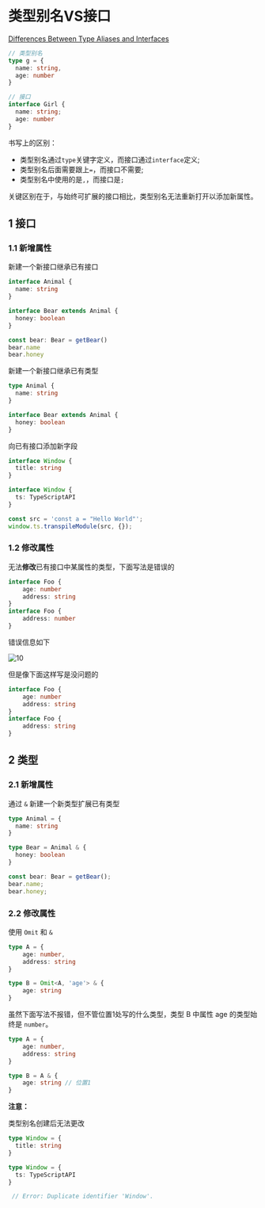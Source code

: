 # 类型别名VS接口

[Differences Between Type Aliases and Interfaces](https://www.typescriptlang.org/docs/handbook/2/everyday-types.html#differences-between-type-aliases-and-interfaces)

```ts
// 类型别名
type g = {
  name: string,
  age: number
}

// 接口
interface Girl {
  name: string;
  age: number
}
```

书写上的区别：
- 类型别名通过`type`关键字定义，而接口通过`interface`定义;
- 类型别名后面需要跟上`=`，而接口不需要;
- 类型别名中使用的是`,`，而接口是`;`

关键区别在于，与始终可扩展的接口相比，类型别名无法重新打开以添加​​新属性。

## 1 接口

### 1.1 新增属性

新建一个新接口继承已有接口

```ts
interface Animal {
  name: string
}

interface Bear extends Animal {
  honey: boolean
}

const bear: Bear = getBear() 
bear.name
bear.honey
```

新建一个新接口继承已有类型

```ts
type Animal {
  name: string
}

interface Bear extends Animal {
  honey: boolean
}
```

向已有接口添加新字段

```ts
interface Window {
  title: string
}

interface Window {
  ts: TypeScriptAPI
}

const src = 'const a = "Hello World"';
window.ts.transpileModule(src, {});
```

### 1.2 修改属性

无法**修改**已有接口中某属性的类型，下面写法是错误的

```ts
interface Foo {
    age: number
    address: string
}
interface Foo {
    address: number
}
```

错误信息如下

![10](http://image.newarea.site/20230713/10.png)

但是像下面这样写是没问题的

```ts
interface Foo {
    age: number
    address: string
}
interface Foo {
    address: string
}
```

## 2 类型

### 2.1 新增属性

通过 `&` 新建一个新类型扩展已有类型

```ts
type Animal = {
  name: string
}

type Bear = Animal & { 
  honey: boolean 
}

const bear: Bear = getBear();
bear.name;
bear.honey;
```

### 2.2 修改属性

使用 `Omit` 和 `&`

```ts
type A = {
    age: number,
    address: string
}

type B = Omit<A, 'age'> & {
    age: string
}
```

虽然下面写法不报错，但不管位置1处写的什么类型，类型 B 中属性 age 的类型始终是 `number`。

```ts
type A = {
    age: number,
    address: string
}

type B = A & {
    age: string // 位置1
}
```

**注意：**

类型别名创建后无法更改

```ts
type Window = {
  title: string
}

type Window = {
  ts: TypeScriptAPI
}

 // Error: Duplicate identifier 'Window'.
```
